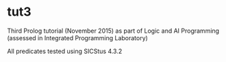 # tut3

Third Prolog tutorial (November 2015) as part of Logic and AI
Programming (assessed in Integrated Programming Laboratory)

All predicates tested using SICStus 4.3.2
